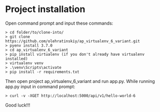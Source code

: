 
# Project installation

Open command prompt and input these commands:

    > cd folder/to/clone-into/
    > git clone https://github.com/olehratinskiy/ap_virtualenv_6_variant.git
    > pyenv install 3.7.0
    > cd ap_virtualenv_6_variant
    > pip install virtualenv (if you don't already have virtualenv installed)
    > virtualenv venv
    > .\venv\Scripts\activate
    > pip install -r requirements.txt
   Then open project ap_virtualenv_6_variant and run <span>app.py</span>.
   While running <span>app.py</span> input in command prompt:
   
    > curl -v -XGET http://localhost:5000/api/v1/hello-world-6
	  
Good luck!!!
